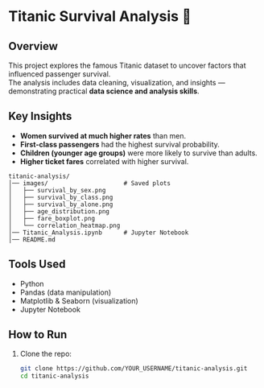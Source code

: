 # Titanic Survival Analysis 🚢

## Overview
This project explores the famous Titanic dataset to uncover factors that influenced passenger survival.  
The analysis includes data cleaning, visualization, and insights — demonstrating practical **data science and analysis skills**.

## Key Insights
- **Women survived at much higher rates** than men.
- **First-class passengers** had the highest survival probability.
- **Children (younger age groups)** were more likely to survive than adults.
- **Higher ticket fares** correlated with higher survival.

```text
titanic-analysis/
│── images/                     # Saved plots
│   ├── survival_by_sex.png
│   ├── survival_by_class.png
│   ├── survival_by_alone.png
│   ├── age_distribution.png
│   ├── fare_boxplot.png
│   └── correlation_heatmap.png
│── Titanic_Analysis.ipynb      # Jupyter Notebook
│── README.md
```


## Tools Used
- Python 
- Pandas (data manipulation)
- Matplotlib & Seaborn (visualization)
- Jupyter Notebook

## How to Run
1. Clone the repo:
   ```bash
   git clone https://github.com/YOUR_USERNAME/titanic-analysis.git
   cd titanic-analysis
